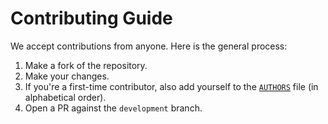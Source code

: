 # Contributing Guide

We accept contributions from anyone. Here is the general process:

1. Make a fork of the repository.
2. Make your changes.
3. If you're a first-time contributor, also add yourself to the [`AUTHORS`](/AUTHORS) file (in alphabetical order).
4. Open a PR against the `development` branch.
